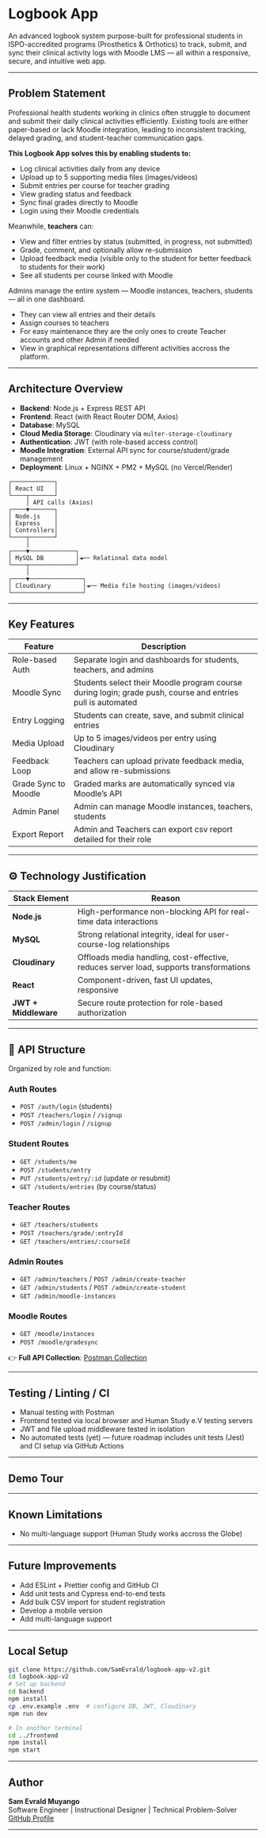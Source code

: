 ﻿# Logbook App

An advanced logbook system purpose-built for professional students in ISPO-accredited programs (Prosthetics & Orthotics) to track, submit, and sync their clinical activity logs with Moodle LMS — all within a responsive, secure, and intuitive web app.

---

## Problem Statement

Professional health students working in clinics often struggle to document and submit their daily clinical activities efficiently. Existing tools are either paper-based or lack Moodle integration, leading to inconsistent tracking, delayed grading, and student-teacher communication gaps.

**This Logbook App solves this by enabling students to:**
- Log clinical activities daily from any device
- Upload up to 5 supporting media files (images/videos)
- Submit entries per course for teacher grading
- View grading status and feedback
- Sync final grades directly to Moodle
- Login using their Moodle credentials

Meanwhile, **teachers** can:
- View and filter entries by status (submitted, in progress, not submitted)
- Grade, comment, and optionally allow re-submission
- Upload feedback media (visible only to the student for better feedback to students for their work)
- See all students per course linked with Moodle

Admins manage the entire system — Moodle instances, teachers, students — all in one dashboard.
- They can view all entries and their details
- Assign courses to teachers
- For easy maintenance they are the only ones to create Teacher accounts and other Admin if needed
- View in graphical representations different activities accross the platform.

---

## Architecture Overview

- **Backend**: Node.js + Express REST API
- **Frontend**: React (with React Router DOM, Axios)
- **Database**: MySQL
- **Cloud Media Storage**: Cloudinary via `multer-storage-cloudinary`
- **Authentication**: JWT (with role-based access control)
- **Moodle Integration**: External API sync for course/student/grade management
- **Deployment**: Linux + NGINX + PM2 + MySQL (no Vercel/Render)

```
┌────────────┐
│ React UI   │
└────┬───────┘
     │ API calls (Axios)
┌────▼───────┐
│ Node.js    │
│ Express    │
│ Controllers│
└────┬───────┘
     │
┌────▼─────────────┐
│ MySQL DB         │◄── Relational data model
└────┬─────────────┘
     │
┌────▼───────────────┐
│ Cloudinary         │◄── Media file hosting (images/videos)
└────────────────────┘
```

---

## Key Features

| Feature                          | Description                                                                 |
|----------------------------------|-----------------------------------------------------------------------------|
| Role-based Auth              | Separate login and dashboards for students, teachers, and admins           |
| Moodle Sync                  | Students select their Moodle program course during login; grade push, course and entries pull is automated |
| Entry Logging                | Students can create, save, and submit clinical entries                     |
| Media Upload                 | Up to 5 images/videos per entry using Cloudinary                          |
| Feedback Loop                | Teachers can upload private feedback media, and allow re-submissions      |
| Grade Sync to Moodle         | Graded marks are automatically synced via Moodle’s API                    |
| Admin Panel                  | Admin can manage Moodle instances, teachers, students                     |
| Export Report                | Admin and Teachers can export csv report detailed for their role          |

---

## ⚙️ Technology Justification

| Stack Element     | Reason                                                                 |
|------------------|------------------------------------------------------------------------|
| **Node.js**       | High-performance non-blocking API for real-time data interactions     |
| **MySQL**         | Strong relational integrity, ideal for user-course-log relationships  |
| **Cloudinary**    | Offloads media handling, cost-effective, reduces server load, supports transformations|
| **React**         | Component-driven, fast UI updates, responsive                         |
| **JWT + Middleware** | Secure route protection for role-based authorization                |

---

## 🔌 API Structure

Organized by role and function:

### Auth Routes
- `POST /auth/login` (students)
- `POST /teachers/login` / `/signup`
- `POST /admin/login` / `/signup`

### Student Routes
- `GET /students/me`
- `POST /students/entry`
- `PUT /students/entry/:id` (update or resubmit)
- `GET /students/entries` (by course/status)

### Teacher Routes
- `GET /teachers/students`
- `POST /teachers/grade/:entryId`
- `GET /teachers/entries/:courseId`

### Admin Routes
- `GET /admin/teachers` / `POST /admin/create-teacher`
- `GET /admin/students` / `POST /admin/create-student`
- `GET /admin/moodle-instances`

### Moodle Routes
- `GET /moodle/instances`
- `POST /moodle/gradesync`

👉 **Full API Collection**: [Postman Collection](./LogbookApp_Postman_Collection.json)

---

## Testing / Linting / CI

- Manual testing with Postman
- Frontend tested via local browser and Human Study e.V testing servers
- JWT and file upload middleware tested in isolation
- No automated tests (yet) — future roadmap includes unit tests (Jest) and CI setup via GitHub Actions

---

## Demo Tour 


---

## Known Limitations

- No multi-language support (Human Study works accross the Globe)

---

## Future Improvements

- Add ESLint + Prettier config and GitHub CI
- Add unit tests and Cypress end-to-end tests
- Add bulk CSV import for student registration
- Develop a mobile version
- Add multi-language support

---

## Local Setup

```bash
git clone https://github.com/SamEvrald/logbook-app-v2.git
cd logbook-app-v2
# Set up backend
cd backend
npm install
cp .env.example .env  # configure DB, JWT, Cloudinary
npm run dev

# In another terminal
cd ../frontend
npm install
npm start
```

---


## Author

**Sam Evrald Muyango**  
Software Engineer | Instructional Designer | Technical Problem-Solver  
[GitHub Profile](https://github.com/SamEvrald)

---


